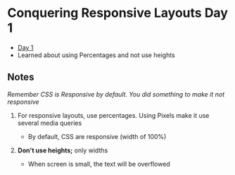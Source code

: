 # Conquering Responsive Layouts Day 1
- [Day 1](https://courses.kevinpowell.co/view/courses/conquering-responsive-layouts/233004-day-1-using-percentages-avoiding-heights)
- Learned about using Percentages and not use heights


## Notes
*Remember CSS is Responsive by default. You did something to make it not responsive*

1. For responsive layouts, use percentages. Using Pixels make it use several media queries
	- By default, CSS are responsive (width of 100%)

2. **Don't use heights;** only widths
	- When screen is small, the text will be overflowed